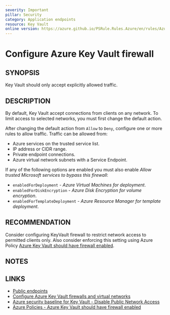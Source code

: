 ```yaml
---
severity: Important
pillar: Security
category: Application endpoints
resource: Key Vault
online version: https://azure.github.io/PSRule.Rules.Azure/en/rules/Azure.KeyVault.Firewall/
---
```


# Configure Azure Key Vault firewall

## SYNOPSIS

Key Vault should only accept explicitly allowed traffic.

## DESCRIPTION

By default, Key Vault accept connections from clients on any network.
To limit access to selected networks, you must first change the default action.

After changing the default action from `Allow` to `Deny`, configure one or more rules to allow traffic.
Traffic can be allowed from:

- Azure services on the trusted service list.
- IP address or CIDR range.
- Private endpoint connections.
- Azure virtual network subnets with a Service Endpoint.

If any of the following options are enabled you must also enable _Allow trusted Microsoft services to bypass this firewall_:

- `enabledForDeployment` - _Azure Virtual Machines for deployment_.
- `enabledForDiskEncryption` - _Azure Disk Encryption for volume encryption_.
- `enabledForTemplateDeployment` - _Azure Resource Manager for template deployment_.

## RECOMMENDATION

Consider configuring KeyVault firewall to restrict network access to permitted clients only.
Also consider enforcing this setting using Azure Policy [Azure Key Vault should have firewall enabled](https://portal.azure.com/#view/Microsoft_Azure_Policy/PolicyDetailBlade/definitionId/%2Fproviders%2FMicrosoft.Authorization%2FpolicyDefinitions%2F55615ac9-af46-4a59-874e-391cc3dfb490).

## NOTES


## LINKS

- [Public endpoints](https://learn.microsoft.com/azure/architecture/framework/security/design-network-endpoints#public-endpoints)
- [Configure Azure Key Vault firewalls and virtual networks](https://docs.microsoft.com/azure/key-vault/general/network-security)
- [Azure security baseline for Key Vault - Disable Public Network Access](https://learn.microsoft.com/security/benchmark/azure/baselines/key-vault-security-baseline#disable-public-network-access)
- [Azure Policies - Azure Key Vault should have firewall enabled](https://www.azadvertizer.net/azpolicyadvertizer/55615ac9-af46-4a59-874e-391cc3dfb490.html)

